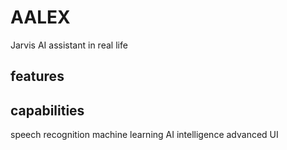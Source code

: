 # AALEX
Jarvis AI assistant in real life


## features


## capabilities
speech recognition
machine learning
AI intelligence
advanced UI




